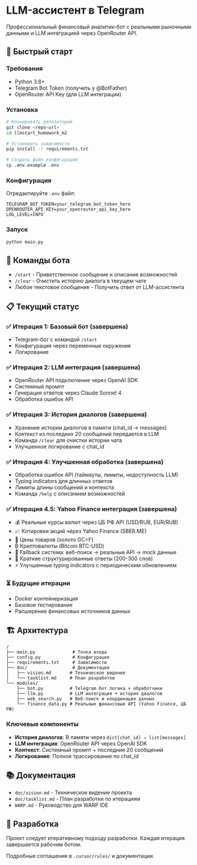 # LLM-ассистент в Telegram

Профессиональный финансовый аналитик-бот с реальными рыночными данными и LLM интеграцией через OpenRouter API.

## 🚀 Быстрый старт

### Требования
- Python 3.8+
- Telegram Bot Token (получить у @BotFather)
- OpenRouter API Key (для LLM интеграции)

### Установка
```bash
# Клонировать репозиторий
git clone <repo-url>
cd llmstart_homework_m2

# Установить зависимости
pip install -r requirements.txt

# Создать файл конфигурации
cp .env.example .env
```

### Конфигурация
Отредактируйте `.env` файл:
```
TELEGRAM_BOT_TOKEN=your_telegram_bot_token_here
OPENROUTER_API_KEY=your_openrouter_api_key_here
LOG_LEVEL=INFO
```

### Запуск
```bash
python main.py
```

## 🤖 Команды бота

- `/start` - Приветственное сообщение и описание возможностей
- `/clear` - Очистить историю диалога в текущем чате
- Любое текстовое сообщение - Получить ответ от LLM-ассистента

## 📋 Текущий статус

### ✅ Итерация 1: Базовый бот (завершена)
- Telegram-бот с командой `/start`
- Конфигурация через переменные окружения
- Логирование

### ✅ Итерация 2: LLM интеграция (завершена)
- OpenRouter API подключение через OpenAI SDK
- Системный промпт
- Генерация ответов через Claude Sonnet 4
- Обработка ошибок API

### ✅ Итерация 3: История диалогов (завершена)
- Хранение истории диалогов в памяти (chat_id → messages)
- Контекст из последних 20 сообщений передается в LLM
- Команда `/clear` для очистки истории чата
- Улучшенное логирование с chat_id

### ✅ Итерация 4: Улучшенная обработка (завершена)
- Обработка ошибок API (таймауты, лимиты, недоступность LLM)
- Typing indicators для длинных ответов
- Лимиты длины сообщений и контекста
- Команда `/help` с описанием возможностей

### ✅ Итерация 4.5: Yahoo Finance интеграция (завершена)
- 💰 Реальные курсы валют через ЦБ РФ API (USD/RUB, EUR/RUB)
- 📈 Котировки акций через Yahoo Finance (SBER.ME)
- 🥇 Цены товаров (золото GC=F)
- ₿ Криптовалюты (Bitcoin BTC-USD)
- 🔄 Fallback система: веб-поиск → реальные API → mock данные
- 📝 Краткие структурированные ответы (200-300 слов)
- ⚡ Улучшенные typing indicators с периодическим обновлением

### ⏳ Будущие итерации
- Docker контейнеризация
- Базовое тестирование
- Расширение финансовых источников данных

## 🏗️ Архитектура

```
/
├── main.py              # Точка входа
├── config.py            # Конфигурация
├── requirements.txt     # Зависимости
├── doc/                 # Документация
│   ├── vision.md       # Техническое видение
│   └── tasklist.md     # План разработки
└── modules/
    ├── bot.py          # Telegram бот логика + обработчики
    ├── llm.py          # LLM интеграция + история диалогов
    ├── web_search.py   # Веб-поиск и координация данных
    └── finance_data.py # Реальные финансовые API (Yahoo Finance, ЦБ РФ)
```

### Ключевые компоненты

- **История диалогов**: В памяти через `dict[chat_id] → list[messages]`
- **LLM интеграция**: OpenRouter API через OpenAI SDK
- **Контекст**: Системный промпт + последние 20 сообщений
- **Логирование**: Полное трассирование по chat_id

## 📚 Документация

- `doc/vision.md` - Техническое видение проекта
- `doc/tasklist.md` - План разработки по итерациям
- `WARP.md` - Руководство для WARP IDE

## 🔧 Разработка

Проект следует итеративному подходу разработки. Каждая итерация завершается рабочим ботом.

Подробные соглашения в `.cursor/rules/` и документации.
